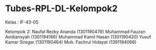 # Tubes-RPL-DL-Kelompok2

Kelas : IF-43-05

Kelompok 2:
Naufal Rezky Ananda (1301190478)
Muhammad Fauzan Avidiansyah (1301194166)
Muhammad Kamil Hasan (1301190420)
Yusuf Kamar Siregar (1301190464)
Muh. Fachrul Hidayat (1391194066)
